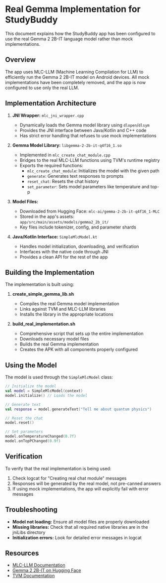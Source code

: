 # Real Gemma Implementation for StudyBuddy

This document explains how the StudyBuddy app has been configured to use the real Gemma 2 2B-IT language model rather than mock implementations.

## Overview

The app uses MLC-LLM (Machine Learning Compilation for LLM) to efficiently run the Gemma 2 2B-IT model on Android devices. All mock implementations have been completely removed, and the app is now configured to use only the real LLM.

## Implementation Architecture

1. **JNI Wrapper:** `mlc_jni_wrapper.cpp`
   - Dynamically loads the Gemma model library using `dlopen`/`dlsym`
   - Provides the JNI interface between Java/Kotlin and C++ code
   - Has strict error handling that refuses to use mock implementations

2. **Gemma Model Library:** `libgemma-2-2b-it-q4f16_1.so`
   - Implemented in `mlc_create_chat_module.cpp`
   - Bridges to the real MLC-LLM functions using TVM's runtime registry
   - Exports the required functions:
     - `mlc_create_chat_module`: Initializes the model with the given path
     - `generate`: Generates text responses to prompts
     - `reset_chat`: Resets the chat history
     - `set_parameter`: Sets model parameters like temperature and top-p

3. **Model Files:**
   - Downloaded from Hugging Face: `mlc-ai/gemma-2-2b-it-q4f16_1-MLC`
   - Stored in the app's assets: `app/src/main/assets/models/gemma2_2b_it/`
   - Key files include tokenizer, config, and parameter shards

4. **Java/Kotlin Interface:** `SimpleMlcModel.kt`
   - Handles model initialization, downloading, and verification
   - Interfaces with the native code through JNI
   - Provides a clean API for the rest of the app

## Building the Implementation

The implementation is built using:

1. **create_simple_gemma_lib.sh**
   - Compiles the real Gemma model implementation
   - Links against TVM and MLC-LLM libraries
   - Installs the library in the appropriate locations

2. **build_real_implementation.sh**
   - Comprehensive script that sets up the entire implementation
   - Downloads necessary model files
   - Builds the real Gemma implementation
   - Creates the APK with all components properly configured

## Using the Model

The model is used through the `SimpleMlcModel` class:

```kotlin
// Initialize the model
val model = SimpleMlcModel(context)
model.initialize() // Loads the model

// Generate text
val response = model.generateText("Tell me about quantum physics")

// Reset the chat
model.reset()

// Set parameters
model.onTemperatureChanged(0.7f)
model.onTopPChanged(0.9f)
```

## Verification

To verify that the real implementation is being used:
1. Check logcat for "Creating real chat module" messages
2. Responses will be generated by the real model, not pre-canned answers
3. If using mock implementations, the app will explicitly fail with error messages

## Troubleshooting

- **Model not loading:** Ensure all model files are properly downloaded
- **Missing libraries:** Check that all required native libraries are in the jniLibs directory
- **Initialization errors:** Look for detailed error messages in logcat

## Resources

- [MLC-LLM Documentation](https://mlc.ai/mlc-llm/)
- [Gemma 2 2B-IT on Hugging Face](https://huggingface.co/mlc-ai/gemma-2-2b-it-q4f16_1-MLC)
- [TVM Documentation](https://tvm.apache.org/docs/) 